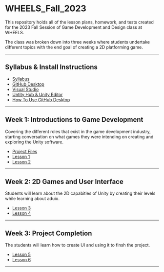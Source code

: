 # WHEELS_Fall_2023

This repository holds all of the lesson plans, homework, and tests created for the 2023 Fall Session of Game Development and Design class at WHEELS.
 
The class was broken down into three weeks where students undertake different topics with the end goal of creating a 2D platforming game. 

- - - -

## Syllabus & Install Instructions ##

* [Syllabus]()
* [GitHub Desktop](https://github.com/Sgrygorczuk/WHEELS-Fall-2023-Semester/blob/main/Install%20Instructions/Installing%20GitHub%20Desktp.pdf)
* [Visual Studio](https://github.com/Sgrygorczuk/WHEELS-Fall-2023-Semester/blob/main/Install%20Instructions/Installing%20Visual%20Studio.pdf)
* [Untity Hub & Unity Editor](https://github.com/Sgrygorczuk/WHEELS-Fall-2023-Semester/blob/main/Install%20Instructions/Installing%20Unity.pdf)
* [How To Use GitHub Desktop](https://www.youtube.com/watch?v=4HPUHxDMT2c)

- - - -

## Week 1: Introductions to Game Development  ##
Covering the different roles that exist in the game development industry, starting conversation on what games they were intending on creating and exploring the Unity software.

* [Project Files](https://github.com/Sgrygorczuk/Lab_Pixel_Quest)
* [Lesson 1](https://github.com/Sgrygorczuk/WHEELS-Fall-2023-Semester/blob/main/Week%201/Lesson%201%20-%20Intro%20and%20Unity.pdf)
* [Lesson 2](https://github.com/Sgrygorczuk/WHEELS-Fall-2023-Semester/blob/main/Week%201/Lesson%202%20-%202D%20Games.pdf)

- - - -


## Week 2: 2D Games and User Interface ##
Students will learn about the 2D capabitles of Unity by creating their levels while learning about aduio. 

* [Lesson 3](https://github.com/Sgrygorczuk/WHEELS-Fall-2023-Semester/blob/main/Week%202/Day%203%20-%20Programming.pdf)
* [Lesson 4](https://github.com/Sgrygorczuk/WHEELS-Fall-2023-Semester/blob/main/Week%202/Day%204%20-%20Animation%2C%20Audio%20and%20Lighting.pdf)

- - - -

## Week 3: Project Completion ##
The students will learn how to create UI and using it to finsh the project.

* [Lesson 5](https://github.com/Sgrygorczuk/WHEELS-Fall-2023-Semester/blob/main/Week%203/Day%205%20-%20UI.pdf)
* [Lesson 6](https://github.com/Sgrygorczuk/WHEELS-Fall-2023-Semester/blob/main/Week%203/Day%206%20-%20How%20to%20Further%20Your%20Skills.pdf)
  
- - - -
